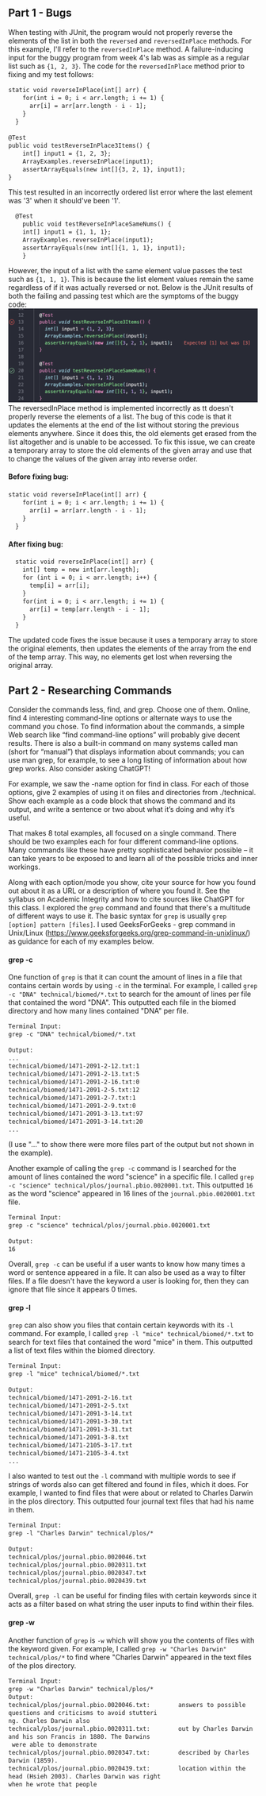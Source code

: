 ## Part 1 - Bugs
When testing with JUnit, the program would not properly reverse the elements of the list in both the `reversed` and `reversedInPlace` methods. For this example, I'll refer to the `reversedInPlace` method. A failure-inducing input for the buggy program from week 4's lab was as simple as a regular list such as `{1, 2, 3}`. The code for the `reversedInPlace` method prior to fixing and my test follows:  
```
static void reverseInPlace(int[] arr) {
    for(int i = 0; i < arr.length; i += 1) {
      arr[i] = arr[arr.length - i - 1];
    }
  }

@Test 
public void testReverseInPlace3Items() {
    int[] input1 = {1, 2, 3};
    ArrayExamples.reverseInPlace(input1);
    assertArrayEquals(new int[]{3, 2, 1}, input1);
}
```
This test resulted in an incorrectly ordered list error where the last element was '3' when it should've been '1'.  

```
  @Test 
	public void testReverseInPlaceSameNums() {
    int[] input1 = {1, 1, 1};
    ArrayExamples.reverseInPlace(input1);
    assertArrayEquals(new int[]{1, 1, 1}, input1);
	}
```  
However, the input of a list with the same element value passes the test such as `{1, 1, 1}`. This is because the list element values remain the same regardless of if it was actually reversed or not. Below is the JUnit results of both the failing and passing test which are the symptoms of the buggy code:  
![Image](lab3_JUnit_test.png)  
The reversedInPlace method is implemented incorrectly as tt doesn't properly reverse the elements of a list. The bug of this code is that it updates the elements at the end of the list without storing the previous elements anywhere. Since it does this, the old elements get erased from the list altogether and is unable to be accessed. To fix this issue, we can create a temporary array to store the old elements of the given array and use that to change the values of the given array into reverse order.  
  
#### Before fixing bug:  
```
static void reverseInPlace(int[] arr) {
    for(int i = 0; i < arr.length; i += 1) {
      arr[i] = arr[arr.length - i - 1];
    }
  }
```  
#### After fixing bug:  
```
  static void reverseInPlace(int[] arr) {
    int[] temp = new int[arr.length];
    for (int i = 0; i < arr.length; i++) {
      temp[i] = arr[i];
    }
    for(int i = 0; i < arr.length; i += 1) {
      arr[i] = temp[arr.length - i - 1];
    }
  }
```  
The updated code fixes the issue because it uses a temporary array to store the original elements, then updates the elements of the array from the end of the temp array. This way, no elements get lost when reversing the original array.   

## Part 2 - Researching Commands
Consider the commands less, find, and grep. Choose one of them. Online, find 4 interesting command-line options or alternate ways to use the command you chose. To find information about the commands, a simple Web search like “find command-line options” will probably give decent results. There is also a built-in command on many systems called man (short for “manual”) that displays information about commands; you can use man grep, for example, to see a long listing of information about how grep works. Also consider asking ChatGPT!

For example, we saw the -name option for find in class. For each of those options, give 2 examples of using it on files and directories from ./technical. Show each example as a code block that shows the command and its output, and write a sentence or two about what it’s doing and why it’s useful.

That makes 8 total examples, all focused on a single command. There should be two examples each for four different command-line options. Many commands like these have pretty sophisticated behavior possible – it can take years to be exposed to and learn all of the possible tricks and inner workings.

Along with each option/mode you show, cite your source for how you found out about it as a URL or a description of where you found it. See the syllabus on Academic Integrity and how to cite sources like ChatGPT for this class.
I explored the `grep` command and found that there's a multitude of different ways to use it. The basic syntax for `grep` is usually `grep [option] pattern [files]`. I used GeeksForGeeks - grep command in Unix/Linux (https://www.geeksforgeeks.org/grep-command-in-unixlinux/) as guidance for each of my examples below.  
#### grep -c
One function of `grep` is that it can count the amount of lines in a file that contains certain words by using `-c` in the terminal. For example, I called `grep -c "DNA" technical/biomed/*.txt` to search for the amount of lines per file that contained the word "DNA". This outputted each file in the biomed directory and how many lines contained "DNA" per file.  
  
```
Terminal Input:  
grep -c "DNA" technical/biomed/*.txt  

Output:
...
technical/biomed/1471-2091-2-12.txt:1
technical/biomed/1471-2091-2-13.txt:5
technical/biomed/1471-2091-2-16.txt:0
technical/biomed/1471-2091-2-5.txt:12
technical/biomed/1471-2091-2-7.txt:1
technical/biomed/1471-2091-2-9.txt:0
technical/biomed/1471-2091-3-13.txt:97
technical/biomed/1471-2091-3-14.txt:20
...
```
(I use "..." to show there were more files part of the output but not shown in the example).  
  
Another example of calling the `grep -c` command is I searched for the amount of lines contained the word "science" in a specific file. I called `grep -c "science" technical/plos/journal.pbio.0020001.txt`. This outputted `16` as the word "science" appeared in 16 lines of the `journal.pbio.0020001.txt` file.  
  
```
Terminal Input:
grep -c "science" technical/plos/journal.pbio.0020001.txt
  
Output:  
16
```
Overall, `grep -c` can be useful if a user wants to know how many times a word or sentence appeared in a file. It can also be used as a way to filter files. If a file doesn't have the keyword a user is looking for, then they can ignore that file since it appears 0 times.  
  
#### grep -l  
`grep` can also show you files that contain certain keywords with its `-l` command. For example, I called `grep -l "mice" technical/biomed/*.txt` to search for text files that contained the word "mice" in them. This outputted a list of text files within the biomed directory.
```
Terminal Input:
grep -l "mice" technical/biomed/*.txt  
  
Output:  
technical/biomed/1471-2091-2-16.txt
technical/biomed/1471-2091-2-5.txt
technical/biomed/1471-2091-3-14.txt
technical/biomed/1471-2091-3-30.txt
technical/biomed/1471-2091-3-31.txt
technical/biomed/1471-2091-3-8.txt
technical/biomed/1471-2105-3-17.txt
technical/biomed/1471-2105-3-4.txt
...
```
I also wanted to test out the `-l` command with multiple words to see if strings of words also can get filtered and found in files, which it does. For example, I wanted to find files that were about or related to Charles Darwin in the plos directory. This outputted four journal text files that had his name in them.

```
Terminal Input:
grep -l "Charles Darwin" technical/plos/*

Output:  
technical/plos/journal.pbio.0020046.txt
technical/plos/journal.pbio.0020311.txt
technical/plos/journal.pbio.0020347.txt
technical/plos/journal.pbio.0020439.txt
```
Overall, `grep -l` can be useful for finding files with certain keywords since it acts as a filter based on what string the user inputs to find within their files.  

#### grep -w  
Another function of `grep` is `-w` which will show you the contents of files with the keyword given. For example, I called `grep -w "Charles Darwin" technical/plos/*` to find where "Charles Darwin" appeared in the text files of the plos directory.  
```
Terminal Input:
grep -w "Charles Darwin" technical/plos/*
Output:  
technical/plos/journal.pbio.0020046.txt:        answers to possible questions and criticisms to avoid stutteri
ng. Charles Darwin also                                                                                       technical/plos/journal.pbio.0020311.txt:        out by Charles Darwin and his son Francis in 1880. The Darwins
 were able to demonstrate                                                                                     technical/plos/journal.pbio.0020347.txt:        described by Charles Darwin (1859).
technical/plos/journal.pbio.0020439.txt:        location within the head (Hsieh 2003). Charles Darwin was right
when he wrote that people
```                                         
